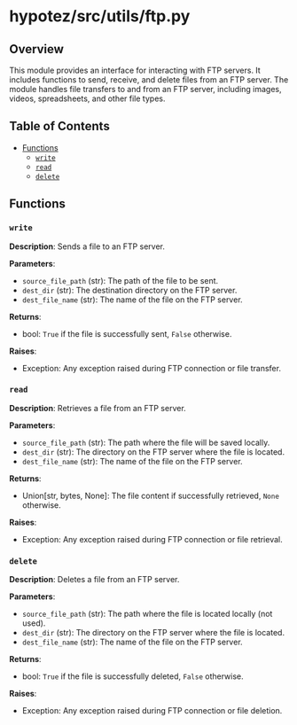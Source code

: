 # hypotez/src/utils/ftp.py

## Overview

This module provides an interface for interacting with FTP servers. It includes functions to send, receive, and delete files from an FTP server.  The module handles file transfers to and from an FTP server, including images, videos, spreadsheets, and other file types.

## Table of Contents

- [Functions](#functions)
    - [`write`](#write)
    - [`read`](#read)
    - [`delete`](#delete)


## Functions

### `write`

**Description**: Sends a file to an FTP server.

**Parameters**:
- `source_file_path` (str): The path of the file to be sent.
- `dest_dir` (str): The destination directory on the FTP server.
- `dest_file_name` (str): The name of the file on the FTP server.

**Returns**:
- bool: `True` if the file is successfully sent, `False` otherwise.

**Raises**:
- Exception: Any exception raised during FTP connection or file transfer.


### `read`

**Description**: Retrieves a file from an FTP server.

**Parameters**:
- `source_file_path` (str): The path where the file will be saved locally.
- `dest_dir` (str): The directory on the FTP server where the file is located.
- `dest_file_name` (str): The name of the file on the FTP server.

**Returns**:
- Union[str, bytes, None]: The file content if successfully retrieved, `None` otherwise.

**Raises**:
- Exception: Any exception raised during FTP connection or file retrieval.


### `delete`

**Description**: Deletes a file from an FTP server.

**Parameters**:
- `source_file_path` (str): The path where the file is located locally (not used).
- `dest_dir` (str): The directory on the FTP server where the file is located.
- `dest_file_name` (str): The name of the file on the FTP server.

**Returns**:
- bool: `True` if the file is successfully deleted, `False` otherwise.

**Raises**:
- Exception: Any exception raised during FTP connection or file deletion.